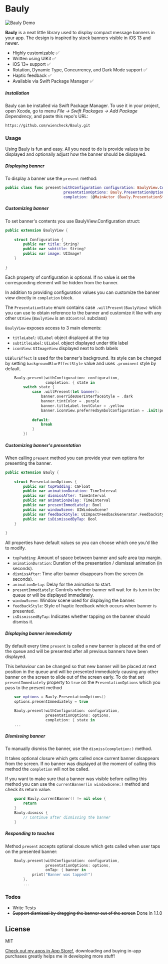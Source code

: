# Bauly

![Bauly Demo](https://i.imgur.com/qcalhgg.gif)

**Bauly** is a neat little library used to display compact message banners in your app. The design is inspired by stock banners visible in iOS 13 and newer. 

- Highly customizable ✅
- Written using UIKit ✅
- iOS 13+ support ✅
- Rotation, Dynamic Type, Concurrency, and Dark Mode support ✅
- Haptic feedback ✅
- Available via Swift Package Manager ✅

##### Installation
Bauly can be installed via Swift Package Manager. To use it in your project, open Xcode, go to menu *File -> Swift Packages -> Add Package Dependency*, and paste this repo's URL:
```
https://github.com/wiencheck/Bauly.git
```

### Usage
Using Bauly is fun and easy. All you need to do is provide values to be displayed and optionally adjust how the banner should be displayed.

##### Displaying banner
To display a banner use the `present` method:

```swift
public class func present(withConfiguration configuration: BaulyView.Configuration,
                          presentationOptions: Bauly.PresentationOptions = .init(),
                          completion: (@MainActor (Bauly.PresentationState) -> Void)? = nil)
```

##### Customizing banner
To set banner's contents you use BaulyView.Configuration struct:
```swift
public extension BaulyView {
    
    struct Configuration {
        public var title: String?
        public var subtitle: String?
        public var image: UIImage?
    }
    
}
```
Each property of configuration is optional. If no value is set the corresponding element will be hidden from the banner.

In addition to providing configuration values you can customize the banner view directly in `completion` block. 

The `PresentationState` enum contains case `.willPresent(BaulyView)` which you can use to obtain reference to the banner and customize it like with any other `UIView` (`BaulyView` is an `UIControl` subclass)

`BaulyView` exposes access to 3 main elements: 
- `titleLabel`: `UILabel` object displayed at the top
- `subtitleLabel`: `UILabel` object displayed under title label
- `iconView`: `UIImageView` displayed next to both labels

`UIBlurEffect` is used for the banner's background. Its style can be changed by setting `backgroundBlurEffectStyle` value and uses `.prominent` style by default.

```swift
    Bauly.present(withConfiguration: configuration,
                  completion: { state in
        switch state {
            case .willPresent(let banner):
                banner.overrideUserInterfaceStyle = .dark
                banner.tintColor = .purple
                banner.titleLabel.textColor = .yellow
                banner.iconView.preferredSymbolConfiguration = .init(pointSize: 26)
                
            default:
                break
            }
        })
```

##### Customizing banner's presentation
When calling `present` method you can provide your own options for presenting the banner. 

```swift
public extension Bauly {
    
    struct PresentationOptions {
        public var topPadding: CGFloat
        public var animationDuration: TimeInterval
        public var dismissAfter: TimeInterval
        public var animationDelay: TimeInterval
        public var presentImmediately: Bool
        public var windowScene: UIWindowScene?
        public var feedbackStyle: UIImpactFeedbackGenerator.FeedbackStyle?
        public var isDismissedByTap: Bool
    }
    
}
```

All properties have default values so you can choose which one you'd like to modify.
- `topPadding`: Amount of space between banner and safe area top margin.
- `animationDuration`: Duration of the presentation / dismissal animation (in seconds).
- `dismissAfter`: Time after banner disappears from the screen (in seconds).
- `animationDelay`: Delay for the animation to start.
- `presentImmediately`: Controls whether banner will wait for its turn in the queue or will be displayed immediately.
- `windowScene`: Window scene used for displaying the banner.
- `feedbackStyle`: Style of haptic feedback which occurs when banner is presented.
- `isDismissedByTap`: Indicates whether tapping on the banner should dismiss it.

##### Displaying banner immediately
By default every time `present` is called a new banner is placed at the end of the queue and will be presented after all previous banners have been displayed. 

This behaviour can be changed so that new banner will be placed at next position in the queue and will be presented immediately causing any other banner on the screen to slide out of the screen early.
To do that set `presentImmediately` property to `true` on the `PresentationOptions` which you pass to the present method

```swift
    var options = Bauly.PresentationOptions()
    options.presentImmediately = true

    Bauly.present(withConfiguration: configuration,
                  presentationOptions: options,
                  completion: { state in
    ...
```

##### Dismissing banner
To manually dismiss the banner, use the `dismiss(completion:)` method.

It takes optional closure which gets called once current banner disappears from the screen. If no banner was displayed at the moment of calling this method the `completion` will not be called.

If you want to make sure that a banner was visible before calling this method you can use the `currentBanner(in windowScene:)` method and check its return value.

```swift
    guard Bauly.currentBanner() != nil else {
        return
    }
    Bauly.dismiss {
        // Continue after dismissing the banner
    }
```

##### Responding to touches
Method `present` accepts optional closure which gets called when user taps on the presented banner:

```swift
    Bauly.present(withConfiguration: configuration,
                  presentationOptions: options,
                  onTap: { banner in
            print("Banner was tapped!")
        },
        ...
```

### Todos
 - Write Tests
 - <s>Support dismissal by dragging the banner out of the screen</s> Done in 1.1.0

License
----

MIT

[Check out my apps in App Store!](https://apps.apple.com/us/developer/adam-wienconek/id1331897870), downloading and buying in-app purchases greatly helps me in developing more stuff!
